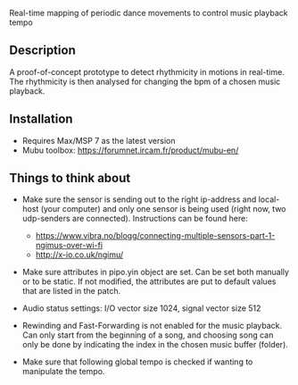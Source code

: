 Real-time mapping of periodic dance movements to control music playback tempo

## Description

A proof-of-concept prototype to detect rhythmicity in motions in real-time. The rhythmicity is then analysed for changing the bpm of a chosen music playback.

## Installation

* Requires Max/MSP 7 as the latest version
* Mubu toolbox: https://forumnet.ircam.fr/product/mubu-en/

## Things to think about

- Make sure the sensor is sending out to the right ip-address and local-host (your computer) and only one sensor is being used (right now, two udp-senders are connected).
  Instructions can be found here:
  * https://www.vibra.no/blogg/connecting-multiple-sensors-part-1-ngimus-over-wi-fi
  * http://x-io.co.uk/ngimu/

- Make sure attributes in pipo.yin object are set. Can be set both manually or to be static. If not modified, the attributes are put to default values that are listed in the patch.

- Audio status settings: I/O vector size 1024, signal vector size 512

- Rewinding and Fast-Forwarding is not enabled for the music playback. Can only start from the beginning of a song, and choosing song can only be done by indicating the index in the chosen music buffer (folder).

- Make sure that following global tempo is checked if wanting to manipulate the tempo.
